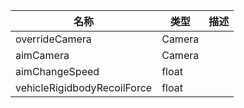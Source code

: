 | 名称 | 类型 | 描述 |
| ----------- | ----------- | ----------- |
| overrideCamera | Camera |  |
| aimCamera | Camera |  |
| aimChangeSpeed |float  |  |
| vehicleRigidbodyRecoilForce | float |  |
